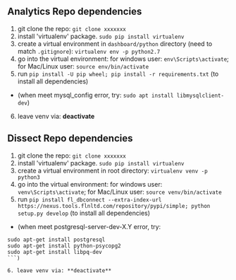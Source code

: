 ## Analytics Repo dependencies
1. git clone the repo: `git clone xxxxxxx`
2. install 'virtualenv' package. `sudo pip install virtualenv`
3. create a virtual environment in `dashboard/python` directory (need to match `.gitignore`): `virtualenv env -p python2.7`
4. go into the virtual environment: for windows user: `env\Scripts\activate`; for Mac/Linux user: `source env/bin/activate`
5. run `pip install -U pip wheel; pip install -r requirements.txt` (to install all dependencies)
- (when meet mysql_config error, try: `sudo apt install libmysqlclient-dev`)
6. leave venv via: **deactivate**


## Dissect Repo dependencies
1. git clone the repo: `git clone xxxxxxx`
2. install 'virtualenv' package. `sudo pip install virtualenv`
3. create a virtual environment in root directory: `virtualenv venv -p python3`
4. go into the virtual environment: for windows user: `venv\Scripts\activate`; for Mac/Linux user: `source venv/bin/activate`
5. run `pip install fl_dbconnect --extra-index-url https://nexus.tools.flnltd.com/repository/pypi/simple; python setup.py develop` (to install all dependencies)
- (when meet postgresql-server-dev-X.Y error, try: 
```
sudo apt-get install postgresql
sudo apt-get install python-psycopg2
sudo apt-get install libpq-dev
```)

6. leave venv via: **deactivate**
